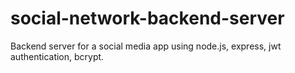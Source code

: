 # social-network-backend-server
Backend server for a social media app using node.js, express, jwt authentication, bcrypt.
